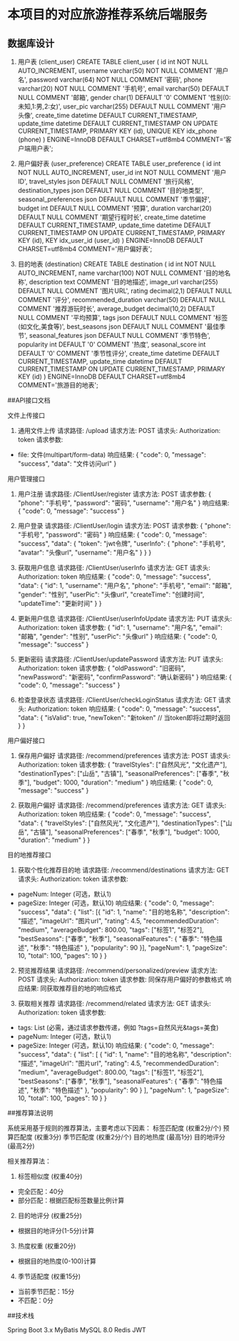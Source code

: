 # 本项目的对应旅游推荐系统后端服务

## 数据库设计

1. 用户表 (client_user)
CREATE TABLE client_user (
    id int NOT NULL AUTO_INCREMENT,
    username varchar(50) NOT NULL COMMENT '用户名',
    password varchar(64) NOT NULL COMMENT '密码',
    phone varchar(20) NOT NULL COMMENT '手机号',
    email varchar(50) DEFAULT NULL COMMENT '邮箱',
    gender char(1) DEFAULT '0' COMMENT '性别(0:未知,1:男,2:女)',
    user_pic varchar(255) DEFAULT NULL COMMENT '用户头像',
    create_time datetime DEFAULT CURRENT_TIMESTAMP,
    update_time datetime DEFAULT CURRENT_TIMESTAMP ON UPDATE CURRENT_TIMESTAMP,
    PRIMARY KEY (id),
    UNIQUE KEY idx_phone (phone)
) ENGINE=InnoDB DEFAULT CHARSET=utf8mb4 COMMENT='客户端用户表';

2. 用户偏好表 (user_preference)
CREATE TABLE user_preference (
    id int NOT NULL AUTO_INCREMENT,
    user_id int NOT NULL COMMENT '用户ID',
    travel_styles json DEFAULT NULL COMMENT '旅行风格',
    destination_types json DEFAULT NULL COMMENT '目的地类型',
    seasonal_preferences json DEFAULT NULL COMMENT '季节偏好',
    budget int DEFAULT NULL COMMENT '预算',
    duration varchar(20) DEFAULT NULL COMMENT '期望行程时长',
    create_time datetime DEFAULT CURRENT_TIMESTAMP,
    update_time datetime DEFAULT CURRENT_TIMESTAMP ON UPDATE CURRENT_TIMESTAMP,
    PRIMARY KEY (id),
    KEY idx_user_id (user_id)
) ENGINE=InnoDB DEFAULT CHARSET=utf8mb4 COMMENT='用户偏好表';

3. 目的地表 (destination)
CREATE TABLE destination (
    id int NOT NULL AUTO_INCREMENT,
    name varchar(100) NOT NULL COMMENT '目的地名称',
    description text COMMENT '目的地描述',
    image_url varchar(255) DEFAULT NULL COMMENT '图片URL',
    rating decimal(2,1) DEFAULT NULL COMMENT '评分',
    recommended_duration varchar(50) DEFAULT NULL COMMENT '推荐游玩时长',
    average_budget decimal(10,2) DEFAULT NULL COMMENT '平均预算',
    tags json DEFAULT NULL COMMENT '标签(如文化,美食等)',
    best_seasons json DEFAULT NULL COMMENT '最佳季节',
    seasonal_features json DEFAULT NULL COMMENT '季节特色',
    popularity int DEFAULT '0' COMMENT '热度',
    seasonal_score int DEFAULT '0' COMMENT '季节性评分',
    create_time datetime DEFAULT CURRENT_TIMESTAMP,
    update_time datetime DEFAULT CURRENT_TIMESTAMP ON UPDATE CURRENT_TIMESTAMP,
    PRIMARY KEY (id)
) ENGINE=InnoDB DEFAULT CHARSET=utf8mb4 COMMENT='旅游目的地表';


##API接口文档

文件上传接口
1. 通用文件上传
请求路径: /upload
请求方法: POST
请求头: Authorization: token
请求参数: 
- file: 文件(multipart/form-data)
响应结果:
{
    "code": 0,
    "message": "success",
    "data": "文件访问url"
}

用户管理接口
1. 用户注册
请求路径: /ClientUser/register
请求方法: POST
请求参数:
{
    "phone": "手机号",
    "password": "密码",
    "username": "用户名"
}
响应结果:
{
    "code": 0,
    "message": "success"
}

2. 用户登录
请求路径: /ClientUser/login
请求方法: POST
请求参数:
{
    "phone": "手机号",
    "password": "密码"
}
响应结果:
{
    "code": 0,
    "message": "success",
    "data": {
        "token": "jwt令牌",
        "userInfo": {
            "phone": "手机号",
            "avatar": "头像url",
            "username": "用户名"
        }
    }
}

3. 获取用户信息
请求路径: /ClientUser/userInfo
请求方法: GET
请求头: Authorization: token
响应结果:
{
    "code": 0,
    "message": "success",
    "data": {
        "id": 1,
        "username": "用户名",
        "phone": "手机号",
        "email": "邮箱",
        "gender": "性别",
        "userPic": "头像url",
        "createTime": "创建时间",
        "updateTime": "更新时间"
    }
}

4. 更新用户信息
请求路径: /ClientUser/userInfoUpdate
请求方法: PUT
请求头: Authorization: token
请求参数:
{
    "id": 1,
    "username": "用户名",
    "email": "邮箱",
    "gender": "性别",
    "userPic": "头像url"
}
响应结果:
{
    "code": 0,
    "message": "success"
}

5. 更新密码
请求路径: /ClientUser/updatePassword
请求方法: PUT
请求头: Authorization: token
请求参数:
{
    "oldPassword": "旧密码",
    "newPassword": "新密码",
    "confirmPassword": "确认新密码"
}
响应结果:
{
    "code": 0,
    "message": "success"
}

6. 检查登录状态
请求路径: /ClientUser/checkLoginStatus
请求方法: GET
请求头: Authorization: token
响应结果:
{
    "code": 0,
    "message": "success",
    "data": {
        "isValid": true,
        "newToken": "新token" // 当token即将过期时返回
    }
}

用户偏好接口
1. 保存用户偏好
请求路径: /recommend/preferences
请求方法: POST
请求头: Authorization: token
请求参数:
{
    "travelStyles": ["自然风光", "文化遗产"],
    "destinationTypes": ["山岳", "古镇"],
    "seasonalPreferences": ["春季", "秋季"],
    "budget": 1000,
    "duration": "medium"
}
响应结果:
{
    "code": 0,
    "message": "success"
}

2. 获取用户偏好
请求路径: /recommend/preferences
请求方法: GET
请求头: Authorization: token
响应结果:
{
    "code": 0,
    "message": "success",
    "data": {
        "travelStyles": ["自然风光", "文化遗产"],
        "destinationTypes": ["山岳", "古镇"],
        "seasonalPreferences": ["春季", "秋季"],
        "budget": 1000,
        "duration": "medium"
    }
}

目的地推荐接口
1. 获取个性化推荐目的地
请求路径: /recommend/destinations
请求方法: GET
请求头: Authorization: token
请求参数:
- pageNum: Integer (可选，默认1)
- pageSize: Integer (可选，默认10)
响应结果:
{
    "code": 0,
    "message": "success",
    "data": {
        "list": [{
            "id": 1,
            "name": "目的地名称",
            "description": "描述",
            "imageUrl": "图片url",
            "rating": 4.5,
            "recommendedDuration": "medium",
            "averageBudget": 800.00,
            "tags": ["标签1", "标签2"],
            "bestSeasons": ["春季", "秋季"],
            "seasonalFeatures": {
                "春季": "特色描述",
                "秋季": "特色描述"
            },
            "popularity": 90
        }],
        "pageNum": 1,
        "pageSize": 10,
        "total": 100,
        "pages": 10
    }
}

2. 预览推荐结果
请求路径: /recommend/personalized/preview
请求方法: POST
请求头: Authorization: token
请求参数: 同保存用户偏好的参数格式
响应结果: 同获取推荐目的地的响应格式

3. 获取相关推荐
请求路径: /recommend/related
请求方法: GET
请求头: Authorization: token
请求参数: 
- tags: List<String> (必需，通过请求参数传递，例如 ?tags=自然风光&tags=美食)
- pageNum: Integer (可选，默认1)
- pageSize: Integer (可选，默认10)
响应结果:
{
    "code": 0,
    "message": "success",
    "data": {
        "list": [
            {
                "id": 1,
                "name": "目的地名称",
                "description": "描述",
                "imageUrl": "图片url",
                "rating": 4.5,
                "recommendedDuration": "medium",
                "averageBudget": 800.00,
                "tags": ["标签1", "标签2"],
                "bestSeasons": ["春季", "秋季"],
                "seasonalFeatures": {
                    "春季": "特色描述",
                    "秋季": "特色描述"
                },
                "popularity": 90
            }
        ],
        "pageNum": 1,
        "pageSize": 10,
        "total": 100,
        "pages": 10
    }
}

##推荐算法说明

系统采用基于规则的推荐算法，主要考虑以下因素：
标签匹配度 (权重2分/个)
预算匹配度 (权重3分)
季节匹配度 (权重2分/个)
目的地热度 (最高1分)
目的地评分 (最高2分)

相关推荐算法：
1. 标签相似度 (权重40分)
- 完全匹配：40分
- 部分匹配：根据匹配标签数量比例计算

2. 目的地评分 (权重25分)
- 根据目的地评分(1-5分)计算

3. 热度权重 (权重20分)
- 根据目的地热度(0-100)计算

4. 季节适配度 (权重15分)
- 当前季节匹配：15分
- 不匹配：0分

##技术栈

Spring Boot 3.x
MyBatis
MySQL 8.0
Redis
JWT


